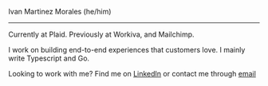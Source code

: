 Ivan Martinez Morales (he/him)

---

Currently at Plaid. Previously at Workiva, and Mailchimp. 

I work on building end-to-end experiences that customers love. I mainly write Typescript and Go. 

Looking to work with me? Find me on [LinkedIn](https://www.linkedin.com/in/imartinezmorales) or contact me through [email](mailto:ivan.martinez.morales@gmail.com)